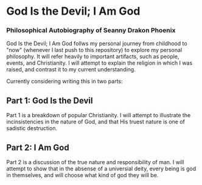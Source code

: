 # God Is the Devil; I Am God
### Philosophical Autobiography of Seanny Drakon Phoenix

God Is the Devil; I Am God follws my personal journey from childhood to "now" (whenever I last push to this repository) to explore my personal philosophy. It will refer heavily to important artifacts, such as people, events, and Christianity. I will attempt to explain the religion in which I was raised, and contrast it to my current understanding.

Currently considering writing this in two parts:

## Part 1: God Is the Devil

Part 1 is a breakdown of popular Christianity. I will attempt to illustrate the incinsistencies in the nature of God, and that His truest nature is one of sadistic destruction.

## Part 2: I Am God

Part 2 is a discussion of the true nature and responsibility of man. I will attempt to show that in the absense of a universial deity, every being is god in themselves, and will choose what kind of god they will be.